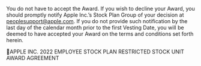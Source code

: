 You  do  not  have  to  accept  the  Award.    If  you  wish  to  decline  your  Award,  you  should  promptly
notify Apple Inc.’s Stock Plan Group of your decision at peoplesupport@apple.com.  If you do not provide
such notification by the last day of the calendar month prior to the first Vesting Date, you will be deemed
to have accepted your Award on the terms and conditions set forth herein.

APPLE INC.
2022 EMPLOYEE STOCK PLAN
RESTRICTED STOCK UNIT AWARD AGREEMENT